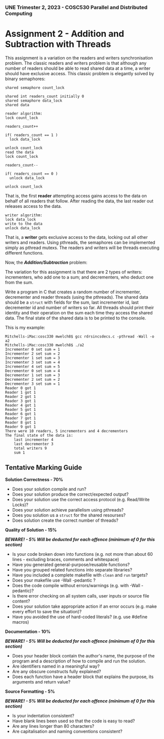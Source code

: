 ### UNE Trimester 2, 2023 - COSC530 Parallel and Distributed Computing

Assignment 2 - Addition and Subtraction with Threads
====================================================

This assignment is a variation on the readers and writers synchronisation problem. The classic readers and writers problem is that although any number of readers should be able to read shared data at a time, a writer should have exclusive access. This classic problem is elegantly solved by binary semaphores:

    shared semaphore count_lock
    
    shared int readers_count initially 0 
    shared semaphore data_lock
    shared data
    
    reader algorithm:
    lock count_lock 
    
    readers_count++
    
    if( readers_count == 1 )
      lock data_lock
    
    unlock count_lock
    read the data
    lock count_lock 
    
    readers_count--
    
    if( readers_count == 0 )
      unlock data_lock
    
    unlock count_lock
    
    

That is, the first **reader** attempting access gains access to the data on behalf of all readers that follow. After reading the data, the last reader out releases access to the data.

    writer algorithm:
    lock data_lock
    write to the data
    unlock data_lock
    
    

That is, a **writer** gets exclusive access to the data, locking out all other writers and readers. Using pthreads, the semaphores can be implemented simply as pthread mutexs. The readers and writers will be threads executing different functions.

Now, the **_Addition/Subtraction_** problem:

The variation for this assignment is that there are 2 types of writers: incrementers, who add one to a sum; and decrementers, who deduct one from the sum.

Write a program in C that creates a random number of incrementer, decrementer and reader threads (using the pthreads). The shared data should be a `struct` with fields for the sum, last incrementer id, last decrementer id and number of writers so far. All threads should print their identity and their operation on the sum each time they access the shared data. The final state of the shared data is to be printed to the console.

This is my example:

    Mitchells-iMac:cosc330 mwelch8$ gcc rdrsincsdecs.c -pthread -Wall -o a2
    Mitchells-iMac:cosc330 mwelch8$ ./a2
    Incrementer 0 set sum = 1
    Incrementer 2 set sum = 2
    Incrementer 1 set sum = 3
    Incrementer 3 set sum = 4
    Incrementer 4 set sum = 5
    Decrementer 0 set sum = 4
    Decrementer 1 set sum = 3
    Decrementer 2 set sum = 2
    Decrementer 3 set sum = 1
    Reader 0 got 1
    Reader 1 got 1
    Reader 2 got 1
    Reader 3 got 1
    Reader 4 got 1
    Reader 5 got 1
    Reader 6 got 1
    Reader 7 got 1
    Reader 8 got 1
    Reader 9 got 1
    There were 10 readers, 5 incrementers and 4 decrementers
    The final state of the data is:
        last incrementer 4
        last decrementer 3
        total writers 9
        sum 1

Tentative Marking Guide
-----------------------

**Solution Correctness - 70%**

*   Does your solution compile and run?
*   Does your solution produce the correct/expected output?
*   Does your solution use the correct access protocol (e.g. Read/Write Locks)?
*   Does your solution achieve parallelism using pthreads?
*   Does you solution us a `struct` for the shared resourses?
*   Does solution create the correct number of threads?

**Quality of Solution - 15%**

**_BEWARE! - 5% Will be deducted for each offence (minimum of 0 for this section)_**

*   Is your code broken down into functions (e.g. not more than about 60 lines - excluding braces, comments and whitespace)
*   Have you generated general-purpose/reusable functions?
*   Have you grouped related functions into separate libraries?
*   Have you included a complete makefile with `clean` and `run` targets?
*   Does your makefile use -Wall -pedantic ?
*   Does the code compile without errors/warnings (e.g. with -Wall -pedantic)?
*   Is there error checking on all system calls, user inputs or source file content?
*   Does your solution take appropriate action if an error occurs (e.g. make every effort to save the situation)?
*   Have you avoided the use of hard-coded literals? (e.g. use #define macros)

**Documentation - 10%**

**_BEWARE! - 5% Will be deducted for each offence (minimum of 0 for this section)_**

*   Does your header block contain the author's name, the purpose of the program and a description of how to compile and run the solution.
*   Are identifiers named in a meaningful way?
*   Are any obscure constructs fully explained?
*   Does each function have a header block that explains the purpose, its arguments and return value?

**Source Formatting - 5%**

**_BEWARE! - 5% Will be deducted for each offence (minimum of 0 for this section)_**

*   Is your indentation consistent?
*   Have blank lines been used so that the code is easy to read?
*   Are any lines longer than 80 characters?
*   Are capitalisation and naming conventions consistent?
